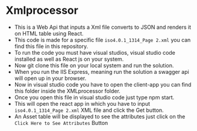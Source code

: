 # Xmlprocessor
- This is a Web Api that inputs a Xml file converts to JSON and renders it on HTML table using React.  
- This code is made for a specific file `iso4.0.1_1314_Page 2.xml` you can find this file in this repository.  
- To run the code you must have visual studios, visual studio code installed as well as React js on your system.  
- Now git clone this file on your local system and run the solution.  
- When you run the IIS Express, meaning run the solution a swagger api will open up in your browser.  
- Now in visual studio code you have to open the client-app you can find this folder inside the XMLprocessor folder.  
- Once you open this file in visual studio code just type npm start.  
- This will open the react app in which you have to input `iso4.0.1_1314_Page 2.xml` XML file and click the Get button.  
- An Asset table will be displayed to see the attributes just click on the `Click Here to See Attributes` Button
